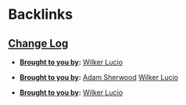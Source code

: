 
# Backlinks
## [Change Log](<Change Log.md>)
- **[Brought to you by](<Brought to you by.md>):** [Wilker Lucio](<Wilker Lucio.md>)

- **[Brought to you by](<Brought to you by.md>):** [Adam Sherwood](<Adam Sherwood.md>) [Wilker Lucio](<Wilker Lucio.md>)

- **[Brought to you by](<Brought to you by.md>):** [Wilker Lucio](<Wilker Lucio.md>)

